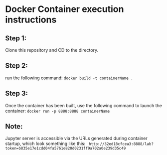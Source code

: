 # Docker Container execution instructions

## Step 1: 
Clone this repository and CD to the directory.
## Step 2: 
run the following command:
```docker build -t containerName .```
## Step 3:
Once the container has been built, use the following command to launch the container:
``` docker run -p 8888:8888 containerName ```

## Note:
Jupyter server is accessible via the URLs generated during container startup, which look something like this:
``` http://32ed18cfcea3:8888/lab?token=b835e17e1cdd04fa5761e820d0231ff9a702a0e239d35c49```
